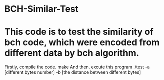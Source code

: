 # BCH-Similar-Test
# This code is to test the similarity of bch code, which were encoded from different data by bch algorithm.

Firstly, compile the code.
        make
And then, excute this program
        ./test -a [different bytes number] -b [the distance between different bytes]

